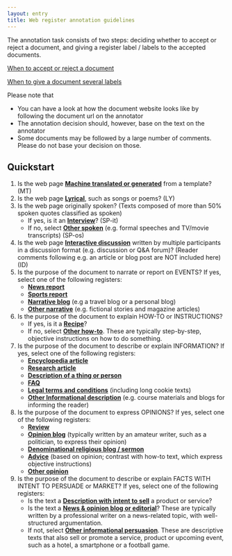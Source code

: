 ```yaml
---
layout: entry
title: Web register annotation guidelines
---
```


The annotation task consists of two steps: deciding whether to accept or reject a document, and giving a register label / labels to the accepted documents.

<a href="accept-reject">When to accept or reject a document</a>

<a href="hybrids">When to give a document several labels</a>

Please note that
- You can have a look at how the document website looks like by following the document url on the annotator
- The annotation decision should, however, base on the text on the annotator
- Some documents may be followed by a large number of comments. Please do not base your decision on those. 

## Quickstart

1. Is the web page [**Machine translated or generated**](MT) from a template? (MT)
2. Is the web page [**Lyrical**](LY), such as songs or poems? (LY)
3. Is the web page originally spoken? (Texts composed of more than 50% spoken quotes classified as spoken)
    * If yes, is it an [**Interview**](SP-it)? (SP-it)
    * If no, select [**Other spoken**](SP-os) (e.g. formal speeches and TV/movie transcripts) (SP-os)
4. Is the web page [**Interactive discussion**](ID) written by multiple participants in a discussion format (e.g. discussion or Q&A forum)? (Reader comments following e.g. an article or blog post are NOT included here) (ID)
5. Is the purpose of the document to narrate or report on EVENTS? If yes, select one of the following registers:
    * [**News report**](NA-ne)
    * [**Sports report**](NA-sr)
    * [**Narrative blog**](NA-nb) (e.g a travel blog or a personal blog)
    * [**Other narrative**](NA-on) (e.g. fictional stories and magazine articles)
6. Is the purpose of the document to explain HOW-TO or INSTRUCTIONS?
    * If yes, is it a [**Recipe**](HI-re)?
    * If no, select [**Other how-to**](HI-oh). These are typically step-by-step, objective instructions on how to do something.
7. Is the purpose of the document to describe or explain INFORMATION? If yes, select one of the following registers:
    * [**Encyclopedia article**](IN-en) 
    * [**Research article**](IN-ra)
    * [**Description of a thing or person**](IN-dtp)
    * [**FAQ**](IN-fi)
    * [**Legal terms and conditions**](IN-lt) (including long cookie texts)
    * [**Other Informational description**](IN-oi) (e.g. course materials and blogs for informing the reader)
8. Is the purpose of the document to express OPINIONS? If yes, select one of the following registers:
    * [**Review**](OP-rv)
    * [**Opinion blog**](OP-ob) (typically written by an amateur writer, such as a politician, to express their opinion)
    * [**Denominational religious blog / sermon**](OP-rs)
    * [**Advice**](OP-av) (based on opinion; contrast with how-to text, which express objective instructions)
    * [**Other opinion**](OP-oo)
9. Is the purpose of the document to describe or explain FACTS WITH INTENT TO PERSUADE or MARKET? If yes, select one of the following registers:
    * Is the text a [**Description with intent to sell**](IP-ds) a product or service?
    * Is the text a [**News & opinion blog or editorial**](IP-ed)? These are typically written by a professional writer on a news-related topic, with well-structured argumentation.
    * If not, select [**Other informational persuasion**](IP-oe). These are descriptive texts that also sell or promote a service, product or upcoming event, such as a hotel, a smartphone or a football game.
